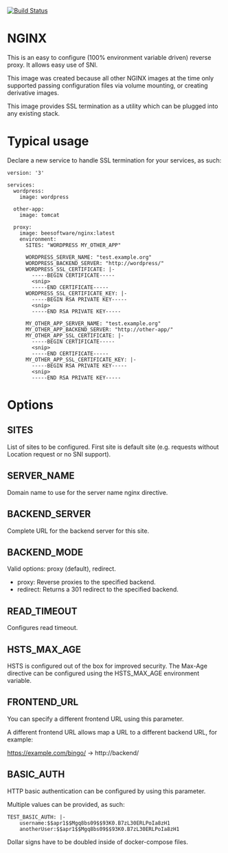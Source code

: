[![Build Status](https://travis-ci.org/bee-software/docker-nginx.svg?branch=master)](https://travis-ci.org/bee-software/docker-nginx)

NGINX
=====

This is an easy to configure (100% environment variable driven) reverse proxy.
It allows easy use of SNI.

This image was created because all other NGINX images at the time only supported
passing configuration files via volume mounting, or creating derivative images.

This image provides SSL termination as a utility which can be plugged into any existing stack.


Typical usage
=============

Declare a new service to handle SSL termination for your services, as such:

    version: '3'
    
    services:
      wordpress:
        image: wordpress
      
      other-app:
        image: tomcat
        
      proxy:
        image: beesoftware/nginx:latest
        environment:
          SITES: "WORDPRESS MY_OTHER_APP"

          WORDPRESS_SERVER_NAME: "test.example.org"
          WORDPRESS_BACKEND_SERVER: "http://wordpress/"
          WORDPRESS_SSL_CERTIFICATE: |-
            -----BEGIN CERTIFICATE-----
            <snip>
            -----END CERTIFICATE-----
          WORDPRESS_SSL_CERTIFICATE_KEY: |-
            -----BEGIN RSA PRIVATE KEY-----
            <snip>
            -----END RSA PRIVATE KEY-----

          MY_OTHER_APP_SERVER_NAME: "test.example.org"
          MY_OTHER_APP_BACKEND_SERVER: "http://other-app/"
          MY_OTHER_APP_SSL_CERTIFICATE: |-
            -----BEGIN CERTIFICATE-----
            <snip>
            -----END CERTIFICATE-----
          MY_OTHER_APP_SSL_CERTIFICATE_KEY: |-
            -----BEGIN RSA PRIVATE KEY-----
            <snip>
            -----END RSA PRIVATE KEY-----

Options
=======

SITES
-----

List of sites to be configured. First site is default site (e.g. requests without Location request or no SNI support).


SERVER_NAME
-----------

Domain name to use for the server name nginx directive.


BACKEND_SERVER
--------------

Complete URL for the backend server for this site.


BACKEND_MODE
------------

Valid options: proxy (default), redirect.

- proxy: Reverse proxies to the specified backend.
- redirect: Returns a 301 redirect to the specified backend.


READ_TIMEOUT
------------

Configures read timeout.


HSTS_MAX_AGE
------------

HSTS is configured out of the box for improved security.
The Max-Age directive can be configured using the HSTS_MAX_AGE environment variable.


FRONTEND_URL
------------

You can specify a different frontend URL using this parameter.

A different frontend URL allows map a URL to a different backend URL, for example:

https://example.com/bingo/ -> http://backend/


BASIC_AUTH
----------

HTTP basic authentication can be configured by using this parameter.

Multiple values can be provided, as such:
    
    TEST_BASIC_AUTH: |-
        username:$$apr1$$Mgq8bs09$$93K0.B7zL30ERLPoIa8zH1
        anotherUser:$$apr1$$Mgq8bs09$$93K0.B7zL30ERLPoIa8zH1
        
Dollar signs have to be doubled inside of docker-compose files.